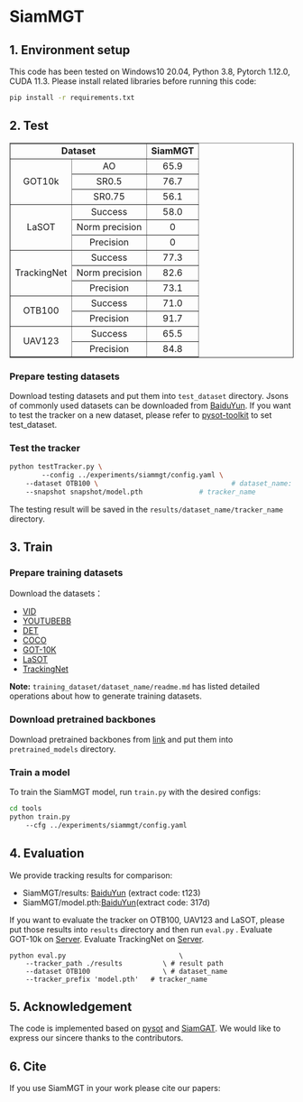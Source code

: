 # SiamMGT

## 1. Environment setup
This code has been tested on Windows10 20.04, Python 3.8, Pytorch 1.12.0, CUDA 11.3.
Please install related libraries before running this code: 
```bash
pip install -r requirements.txt
```

## 2. Test

<table width="80%" border="1" cellpadding="8" style="border-collapse:collapse; margin:0 auto;">
    <tr>
        <td colspan="2" align="center"><strong>Dataset</strong></td>
        <td align="center"><strong>SiamMGT</strong></td>
    </tr>
    <tr>
        <td rowspan="3" align="center" valign="middle">GOT10k</td>
        <td align="center">AO</td>
        <td align="center">65.9</td>
    </tr>
    <tr>
        <td align="center">SR0.5</td>
        <td align="center">76.7</td>
    </tr>
    <tr>
        <td align="center">SR0.75</td>
        <td align="center">56.1</td>
    </tr>
    <tr>
        <td rowspan="3" align="center" valign="middle">LaSOT</td>
        <td align="center">Success</td>
        <td align="center">58.0</td>
    </tr>
    <tr>
        <td align="center">Norm precision</td>
        <td align="center">0</td>
    </tr>
    <tr>
        <td align="center">Precision</td>
        <td align="center">0</td>
    </tr>
    <tr>
        <td rowspan="3" align="center" valign="middle">TrackingNet</td>
        <td align="center">Success</td>
        <td align="center">77.3</td>
    </tr>
    <tr>
        <td align="center">Norm precision</td>
        <td align="center">82.6</td>
    </tr>
    <tr>
        <td align="center">Precision</td>
        <td align="center">73.1</td>
    </tr>
    <tr>
        <td rowspan="2" align="center" valign="middle">OTB100</td>
        <td align="center">Success</td>
        <td align="center">71.0</td>
    </tr>
    <tr>
        <td align="center">Precision</td>
        <td align="center">91.7</td>
    </tr>
    <tr>
        <td rowspan="2" align="center" valign="middle">UAV123</td>
        <td align="center">Success</td>
        <td align="center">65.5</td>
    </tr>
    <tr>
        <td align="center">Precision</td>
        <td align="center">84.8</td>
    </tr>
</table>


### Prepare testing datasets
Download testing datasets and put them into `test_dataset` directory. Jsons of commonly used datasets can be downloaded from [BaiduYun](https://pan.baidu.com/s/1js0Qhykqqur7_lNRtle1tA#list/path=%2F). If you want to test the tracker on a new dataset, please refer to [pysot-toolkit](https://github.com/StrangerZhang/pysot-toolkit) to set test_dataset.

### Test the tracker
```bash 
python testTracker.py \    
        --config ../experiments/siammgt/config.yaml \ 
	--dataset OTB100 \                                 # dataset_name: GOT-10k, LaSOT, TrackingNet, OTB100, UAV123
	--snapshot snapshot/model.pth              # tracker_name
```
The testing result will be saved in the `results/dataset_name/tracker_name` directory.

## 3. Train

### Prepare training datasets

Download the datasets：
* [VID](http://image-net.org/challenges/LSVRC/2017/)
* [YOUTUBEBB](https://research.google.com/youtube-bb/)
* [DET](http://image-net.org/challenges/LSVRC/2017/)
* [COCO](http://cocodataset.org)
* [GOT-10K](http://got-10k.aitestunion.com/downloads)
* [LaSOT](https://cis.temple.edu/lasot/)
* [TrackingNet](https://tracking-net.org/#downloads)

**Note:** `training_dataset/dataset_name/readme.md` has listed detailed operations about how to generate training datasets.

### Download pretrained backbones
Download pretrained backbones from [link](https://download.pytorch.org/models/inception_v3_google-1a9a5a14.pth) and put them into `pretrained_models` directory.

### Train a model
To train the SiamMGT model, run `train.py` with the desired configs:

```bash
cd tools
python train.py
	--cfg ../experiments/siammgt/config.yaml 
```

## 4. Evaluation

We provide tracking results for comparison: 
- SiamMGT/results: [BaiduYun](https://pan.baidu.com/s/1l87NOoAyb2xOuKn_7Lv3Pw) (extract code: t123)
- SiamMGT/model.pth:[BaiduYun](https://pan.baidu.com/s/1XO0An-9Y_B7t7VKiO81iYA)(extract code: 317d)


If you want to evaluate the tracker on OTB100, UAV123 and LaSOT, please put those results into `results` directory and then run `eval.py` . 
Evaluate GOT-10k on [Server](http://got-10k.aitestunion.com/). Evaluate TrackingNet on [Server](https://tracking-net.org/).  

```
python eval.py 	                          \
	--tracker_path ./results          \ # result path
	--dataset OTB100                  \ # dataset_name
	--tracker_prefix 'model.pth'   # tracker_name
```

## 5. Acknowledgement
The code is implemented based on [pysot](https://github.com/STVIR/pysot) and [SiamGAT](https://github.com/ohhhyeahhh/SiamGAT). We would like to express our sincere thanks to the contributors.

## 6. Cite
If you use SiamMGT in your work please cite our papers:


